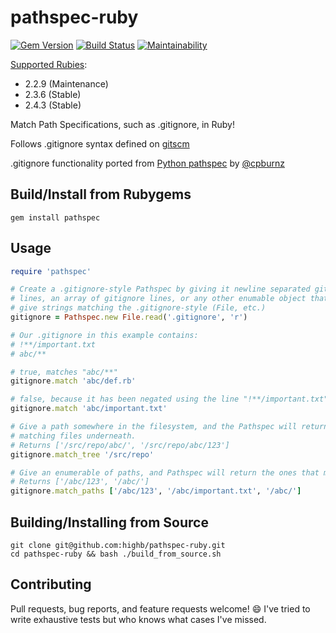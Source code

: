 pathspec-ruby
=============

[![Gem Version](https://badge.fury.io/rb/pathspec.svg)](https://badge.fury.io/rb/pathspec) [![Build Status](https://travis-ci.org/highb/pathspec-ruby.svg?branch=master)](https://travis-ci.org/highb/pathspec-ruby) [![Maintainability](https://api.codeclimate.com/v1/badges/4f3b5917e01fb34f790d/maintainability)](https://codeclimate.com/github/highb/pathspec-ruby/maintainability)

[Supported Rubies](https://www.ruby-lang.org/en/downloads/):
- 2.2.9 (Maintenance)
- 2.3.6 (Stable)
- 2.4.3 (Stable)

Match Path Specifications, such as .gitignore, in Ruby!

Follows .gitignore syntax defined on [gitscm](http://git-scm.com/docs/gitignore)

.gitignore functionality ported from [Python pathspec](https://pypi.python.org/pypi/pathspec/0.2.2) by [@cpburnz](https://github.com/cpburnz/python-path-specification)

## Build/Install from Rubygems
```shell
gem install pathspec
```

## Usage
```ruby
require 'pathspec'

# Create a .gitignore-style Pathspec by giving it newline separated gitignore
# lines, an array of gitignore lines, or any other enumable object that will
# give strings matching the .gitignore-style (File, etc.)
gitignore = Pathspec.new File.read('.gitignore', 'r')

# Our .gitignore in this example contains:
# !**/important.txt
# abc/**

# true, matches "abc/**"
gitignore.match 'abc/def.rb'

# false, because it has been negated using the line "!**/important.txt"
gitignore.match 'abc/important.txt'

# Give a path somewhere in the filesystem, and the Pathspec will return all
# matching files underneath.
# Returns ['/src/repo/abc/', '/src/repo/abc/123']
gitignore.match_tree '/src/repo'

# Give an enumerable of paths, and Pathspec will return the ones that match.
# Returns ['/abc/123', '/abc/']
gitignore.match_paths ['/abc/123', '/abc/important.txt', '/abc/']
```

## Building/Installing from Source
```shell
git clone git@github.com:highb/pathspec-ruby.git
cd pathspec-ruby && bash ./build_from_source.sh
```

## Contributing
Pull requests, bug reports, and feature requests welcome! :smile: I've tried to write exhaustive tests but who knows what cases I've missed.

